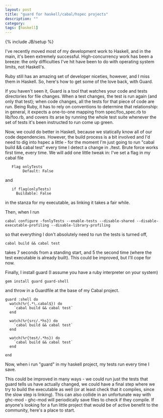 ```yaml
---
layout: post
title: "guard for haskell/cabal/hspec projects"
description: ""
category: 
tags: [haskell]
---
```

{% include JB/setup %}

I've recently moved most of my development work to Haskell, and in the
main, it's been extremely successful. 
High-concurrency work has been a breeze: the only difficulties I've
hit have been to do with operating system limits, not Haskell's. 

Ruby still has an amazing set of developer niceties, however, and I
miss them in Haskell. So, here's how to get some of the love back,
with Guard.

If you haven't seen it, Guard is a tool that watches your code and
tests directories for file changes. When a test changes, the test is
run again (and only that test); when code changes, all the tests for
that piece of code are run. Being Ruby, it has to rely on conventions
to determine that relationship: in general, it expects a one-to-one
mapping from spec/foo_spec.rb to lib/foo.rb, and covers its arse by
running the whole test suite whenever the set of tests it's been
instructed to run come up green.

Now, we could do better in Haskell, because we statically know all of
our code dependencies. However, the build process is a bit involved
and I'd need to dig into hspec a little - for the moment I'm just
going to run "cabal build && cabal test" every time I detect a change
in ./test. Brute force works first time, every time. We will add one
little tweak in: I've set a flag in my cabal file

       Flag onlyTests
            Default: False

and

       if flag(onlyTests)
         Buildable: False

in the stanza for my executable, as linking it takes a fair while.

Then, when I run

    cabal configure -fonlyTests --enable-tests --disable-shared --disable-executable-profiling --disable-library-profiling

so that everything I don't absolutely need to run the tests is turned
off,

    cabal build && cabal test

takes 7 seconds from a standing start, and 5 the second time (where
the test executable is already built). This could be improved, but
I'll cope for now.

Finally, I install guard (I assume you have a ruby interpreter on your
system)


    gem install guard guard-shell

and throw in a Guardfile at the base of my Cabal project.

    guard :shell do
      watch(%r{.*\.cabal$}) do
        `cabal build && cabal test`
      end

      watch(%r{src/.*hs}) do
        `cabal build && cabal test`
      end

      watch(%r{test/.*hs}) do
        `cabal build && cabal test`
      end

    end


Now, when i run "guard" in my haskell project, my tests run every time
I save.

This could be improved in many ways - we could run just the tests that
guard tells us have actually changed, we could have a final step where
we try to build the executable as well (or at least check that it
compiles, since the slow step is linking). This can also collide in an
unfortunate way with ghc-mod - ghc-mod will periodically save files to
check if they compile. If anyone's looking for a fun little project
that would be of active benefit to the community, here's a place to
start.
